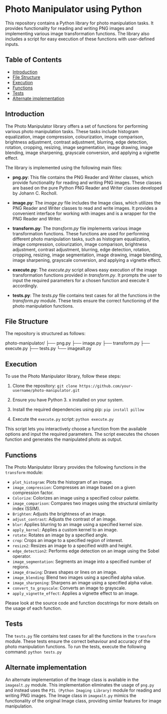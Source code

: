 # Photo Manipulator using Python

This repository contains a Python library for photo manipulation tasks. It provides functionality for reading and writing PNG images and implementing various image transformation functions. The library also includes a script for easy execution of these functions with user-defined inputs.

## Table of Contents

- [Introduction](#introduction)
- [File Structure](#file-structure)
- [Execution](#execution)
- [Functions](#functions)
- [Tests](#tests)
- [Alternate implementation](#Alternate-implementation)
## Introduction

The Photo Manipulator library offers a set of functions for performing various photo manipulation tasks. These tasks include histogram equalization, image compression, colourization, image comparison, brightness adjustment, contrast adjustment, blurring, edge detection, rotation, cropping, resizing, image segmentation, image drawing, image blending, image sharpening, grayscale conversion, and applying a vignette effect.

The library is implemented using the following main files:

- **png.py**: This file contains the PNG Reader and Writer classes, which provide functionality for reading and writing PNG images. These classes are based on the pure Python PNG Reader and Writer classes developed by Johann C. Rocholl.

- **image.py**: The *image.py* file includes the Image class, which utilizes the PNG Reader and Writer classes to read and write images. It provides a convenient interface for working with images and is a wrapper for the PNG Reader and Writer.

- **transform.py**: The *transform.py* file implements various image transformation functions. These functions are used for performing different photo manipulation tasks, such as histogram equalization, image compression, colourization, image comparison, brightness adjustment, contrast adjustment, blurring, edge detection, rotation, cropping, resizing, image segmentation, image drawing, image blending, image sharpening, grayscale conversion, and applying a vignette effect.

- **execute.py**: The *execute.py* script allows easy execution of the image transformation functions provided in *transform.py*. It prompts the user to input the required parameters for a chosen function and execute it accordingly.

- **tests.py**: The *tests.py* file contains test cases for all the functions in the *transform.py* module. These tests ensure the correct functioning of the photo manipulation functions.

## File Structure

The repository is structured as follows:

photo-manipulator/
├── png.py
├── image.py
├── transform.py
├── execute.py
├── tests.py
└── imagealt.py


## Execution

To use the Photo Manipulator library, follow these steps:

1. Clone the repository: ```git clone https://github.com/your-username/photo-manipulator.git```

2. Ensure you have Python 3. x installed on your system.

3. Install the required dependencies using pip: ```pip install pillow```

4. Execute the `execute.py` script: ```python execute.py```

This script lets you interactively choose a function from the available options and input the required parameters. The script executes the chosen function and generates the manipulated photo as output.

## Functions

The Photo Manipulator library provides the following functions in the `transform` module:

- `plot_histogram`: Plots the histogram of an image.
- `image_compression`: Compresses an image based on a given compression factor.
- `Colorize`: Colorizes an image using a specified colour palette.
- `image_comparison`: Compares two images using the structural similarity index (SSIM).
- `Brighten`: Adjusts the brightness of an image.
- `adjust_contrast`: Adjusts the contrast of an image.
- `blur`: Applies blurring to an image using a specified kernel size.
- `apply_kernel`: Applies a custom kernel to an image.
- `rotate`: Rotates an image by a specified angle.
- `crop`: Crops an image to a specified region of interest.
- `resize2`: Resizes an image to a specified width and height.
- `edge_detection2`: Performs edge detection on an image using the Sobel operator.
- `image_segmentation`: Segments an image into a specified number of regions.
- `image_drawing`: Draws shapes or lines on an image.
- `image_blending`: Blend two images using a specified alpha value.
- `image_sharpening`: Sharpens an image using a specified alpha value.
- `convert_to_grayscale`: Converts an image to grayscale.
- `apply_vignette_effect`: Applies a vignette effect to an image.

Please look at the source code and function docstrings for more details on the usage of each function.

## Tests

The `tests.py` file contains test cases for all the functions in the `transform` module. These tests ensure the correct behaviour and accuracy of the photo manipulation functions. To run the tests, execute the following command: ```python tests.py```

## Alternate implementation
An alternate implementation of the Image class is available in the `imagealt.py` module. This implementation eliminates the usage of `png.py` and instead uses the `PIL (Python Imaging Library)` module for reading and writing PNG images. The Image class in `imagealt.py` mimics the functionality of the original Image class, providing similar features for image manipulation.








